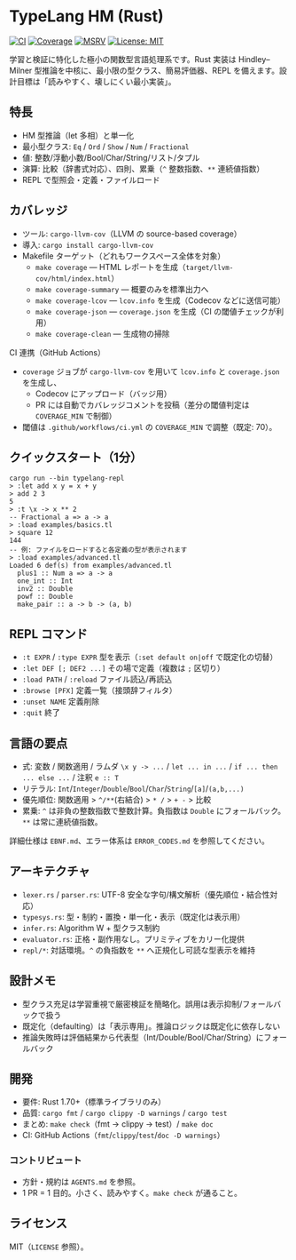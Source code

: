 # TypeLang HM (Rust)

[![CI](https://github.com/sin4auto/typelang-hm-rs/actions/workflows/ci.yml/badge.svg)](https://github.com/sin4auto/typelang-hm-rs/actions/workflows/ci.yml)
[![Coverage](https://codecov.io/gh/sin4auto/typelang-hm-rs/branch/main/graph/badge.svg)](https://codecov.io/gh/sin4auto/typelang-hm-rs)
[![MSRV](https://img.shields.io/badge/MSRV-1.70%2B-blue.svg)](#)
[![License: MIT](https://img.shields.io/badge/License-MIT-green.svg)](LICENSE)

<!-- NOTE: CI/coverage バッジは sin4auto/typelang-hm-rs を参照しています。private の場合は Codecov のトークン設定が必要です。 -->

学習と検証に特化した極小の関数型言語処理系です。Rust 実装は Hindley–Milner 型推論を中核に、最小限の型クラス、簡易評価器、REPL を備えます。設計目標は「読みやすく、壊しにくい最小実装」。

## 特長
- HM 型推論（let 多相）と単一化
- 最小型クラス: `Eq` / `Ord` / `Show` / `Num` / `Fractional`
- 値: 整数/浮動小数/Bool/Char/String/リスト/タプル
- 演算: 比較（辞書式対応）、四則、累乗（`^` 整数指数、`**` 連続値指数）
- REPL で型照会・定義・ファイルロード

## カバレッジ
- ツール: `cargo-llvm-cov`（LLVM の source-based coverage）
- 導入: `cargo install cargo-llvm-cov`
- Makefile ターゲット（どれもワークスペース全体を対象）
  - `make coverage`          — HTML レポートを生成（`target/llvm-cov/html/index.html`）
  - `make coverage-summary`  — 概要のみを標準出力へ
  - `make coverage-lcov`     — `lcov.info` を生成（Codecov などに送信可能）
  - `make coverage-json`     — `coverage.json` を生成（CI の閾値チェックが利用）
  - `make coverage-clean`    — 生成物の掃除

CI 連携（GitHub Actions）
- `coverage` ジョブが `cargo-llvm-cov` を用いて `lcov.info` と `coverage.json` を生成し、
  - Codecov にアップロード（バッジ用）
  - PR には自動でカバレッジコメントを投稿（差分の閾値判定は `COVERAGE_MIN` で制御）
- 閾値は `.github/workflows/ci.yml` の `COVERAGE_MIN` で調整（既定: 70）。

## クイックスタート（1分）
```
cargo run --bin typelang-repl
> :let add x y = x + y
> add 2 3
5
> :t \x -> x ** 2
-- Fractional a => a -> a
> :load examples/basics.tl
> square 12
144
-- 例: ファイルをロードすると各定義の型が表示されます
> :load examples/advanced.tl
Loaded 6 def(s) from examples/advanced.tl
  plus1 :: Num a => a -> a
  one_int :: Int
  inv2 :: Double
  powf :: Double
  make_pair :: a -> b -> (a, b)
```

## REPL コマンド
- `:t EXPR` / `:type EXPR`  型を表示（`:set default on|off` で既定化の切替）
- `:let DEF [; DEF2 ...]`  その場で定義（複数は `;` 区切り）
- `:load PATH` / `:reload`  ファイル読込/再読込
- `:browse [PFX]`  定義一覧（接頭辞フィルタ）
- `:unset NAME`  定義削除
- `:quit`  終了

## 言語の要点
- 式: 変数 / 関数適用 / ラムダ `\x y -> ...` / `let ... in ...` / `if ... then ... else ...` / 注釈 `e :: T`
- リテラル: `Int`/`Integer`/`Double`/`Bool`/`Char`/`String`/`[a]`/`(a,b,...)`
- 優先順位: 関数適用 > `^/**`(右結合) > `* /` > `+ -` > 比較
- 累乗: `^` は非負の整数指数で整数計算。負指数は `Double` にフォールバック。`**` は常に連続値指数。

詳細仕様は `EBNF.md`、エラー体系は `ERROR_CODES.md` を参照してください。

## アーキテクチャ
- `lexer.rs` / `parser.rs`: UTF-8 安全な字句/構文解析（優先順位・結合性対応）
- `typesys.rs`: 型・制約・置換・単一化・表示（既定化は表示用）
- `infer.rs`: Algorithm W + 型クラス制約
- `evaluator.rs`: 正格・副作用なし。プリミティブをカリー化提供
- `repl/*`: 対話環境。`^` の負指数を `**` へ正規化し可読な型表示を維持

## 設計メモ
- 型クラス充足は学習重視で厳密検証を簡略化。誤用は表示抑制/フォールバックで扱う
- 既定化（defaulting）は「表示専用」。推論ロジックは既定化に依存しない
- 推論失敗時は評価結果から代表型（Int/Double/Bool/Char/String）にフォールバック

## 開発
- 要件: Rust 1.70+（標準ライブラリのみ）
- 品質: `cargo fmt` / `cargo clippy -D warnings` / `cargo test`
- まとめ: `make check`（fmt → clippy → test）/ `make doc`
- CI: GitHub Actions（`fmt`/`clippy`/`test`/`doc -D warnings`）

### コントリビュート
- 方針・規約は `AGENTS.md` を参照。
- 1 PR = 1 目的。小さく、読みやすく。`make check` が通ること。

## ライセンス
MIT（`LICENSE` 参照）。
